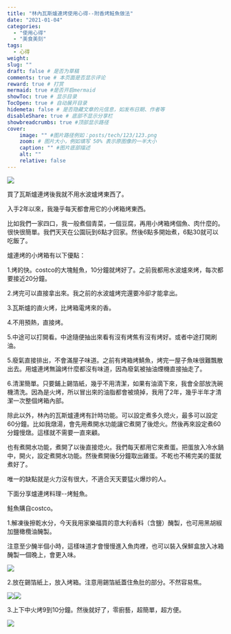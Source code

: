 ```yaml
---
title: "林內瓦斯爐連烤使用心得--附香烤鮭魚做法"
date: "2021-01-04"
categories: 
  - "使用心得"
  - "美食美刻"
tags: 
  - 心得
weight:
slug: ""
draft: false # 是否为草稿
comments: true # 本页面是否显示评论
reward: true # 打赏
mermaid: true #是否开启mermaid
showToc: true # 显示目录
TocOpen: true # 自动展开目录
hidemeta: false # 是否隐藏文章的元信息，如发布日期、作者等
disableShare: true # 底部不显示分享栏
showbreadcrumbs: true #顶部显示路径
cover:
    image: "" #图片路径例如：posts/tech/123/123.png
    zoom: # 图片大小，例如填写 50% 表示原图像的一半大小
    caption: "" #图片底部描述
    alt: ""
    relative: false
---
```


![](images/DSC00747-1-1024x683.jpg)

買了瓦斯爐連烤後我就不用水波爐烤東西了。

入手2年以來，我幾乎每天都會用它的小烤箱烤東西。

比如我們一家四口，我一般煮個青菜，一個豆腐，再用小烤箱烤個魚、肉什麼的。很快很簡單。我們天天在公園玩到6點才回家。然後6點多開始煮，6點30就可以吃飯了。

爐連烤的小烤箱有以下優點：

1.烤的快。costco的大塊鮭魚，10分鐘就烤好了。之前我都用水波爐來烤，每次都要接近20分鐘。

2.烤完可以直接拿出來。我之前的水波爐烤完還要冷卻才能拿出。

3.瓦斯爐的直火烤，比烤箱電烤來的香。

4.不用預熱，直接烤。

5.中途可以打開看。中途隨便抽出來看有沒有烤焦有沒有烤好。或者中途打開刷油。

5.廢氣直接排出，不會滿屋子味道。之前有烤箱烤鯖魚，烤完一屋子魚味很難飄散出去。用爐連烤無論烤什麼都沒有味道，因為廢氣被抽油煙機直接抽走了。

6.清潔簡單。只要鋪上錫箔紙，幾乎不用清潔，如果有油滴下來，我會全部放洗碗機清洗。因為是火烤，所以冒出來的油脂都會被燒掉，我用了2年，幾乎半年才清潔一次整個烤箱內部。

除此以外，林內的瓦斯爐連烤有計時功能。可以設定煮多久熄火，最多可以設定60分鐘。比如我燉湯，會先用煮開水功能讓它煮開了後熄火。然後再來設定煮60分鐘慢燉。這樣就不需要一直來顧。

也有煮開水功能，煮開了以後直接熄火。我們每天都用它來煮蛋。把蛋放入冷水鍋中，開火，設定煮開水功能。然後煮開後5分鐘取出雞蛋。不乾也不稀完美的蛋就煮好了。

唯一的缺點就是火力沒有很大，不適合天天要猛火爆炒的人。

下面分享爐連烤料理--烤鮭魚。

鮭魚購自costco。

1.解凍後擦乾水分，今天我用家樂福買的意大利香料（含鹽）醃製，也可用黑胡椒加鹽橄欖油醃製。

注意至少醃半個小時，這樣味道才會慢慢進入魚肉裡，也可以裝入保鮮盒放入冰箱醃製一個晚上，會更入味。

![](images/IMG_0643-1024x768.jpg)

2.放在錫箔紙上，放入烤箱。注意用錫箔紙蓋住魚肚的部分。不然容易焦。

![](images/IMG_0646-768x1024.jpg)![](images/IMG_0647-768x1024.jpg)

3.上下中火烤9到10分鐘。然後就好了，零廚藝，超簡單，超方便。

![](images/IMG_0683-1024x768.jpg)
